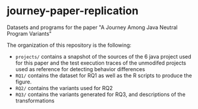 # journey-paper-replication
Datasets and programs for the paper "A Journey Among Java Neutral Program Variants"

The organization of this repository is the following:
 * `projects/` contains a snapshot of the sources of the 6 java project used for this paper and the test execution traces of the unmodifed projects used as reference for detecting behavior differences
 * `RQ1/` contains the dataset for RQ1 as well as the R scripts to produce the figure.
 * `RQ2/` contains the variants used for RQ2
 * `RQ3/` contains the variants generated for RQ3, and descriptions of the transformations
